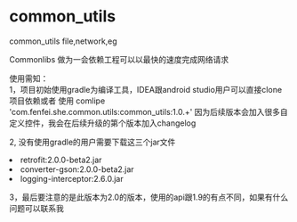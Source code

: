 # common_utils
common_utils file,network,eg

Commonlibs 做为一会依赖工程可以以最快的速度完成网络请求

使用需知：<br/>
  1，项目初始使用gradle为编译工具，IDEA跟android studio用户可以直接clone项目依赖或者
     使用 comlipe 'com.fenfei.she.common.utils:common_utils:1.0.+' 
     因为后续版本会加入很多自定义控件，我会在后续升级的第个版本加入changelog 

  2, 没有使用gradle的用户需要下载这三个jar文件<br/>
     <li>retrofit:2.0.0-beta2.jar <br/>
     <li>converter-gson:2.0.0-beta2.jar<br/>
     <li>logging-interceptor:2.6.0.jar<br/>
  
  3，最后要注意的是此版本为2.0的版本，使用的api跟1.9的有点不同，如果有什么问题可以联系我
  
